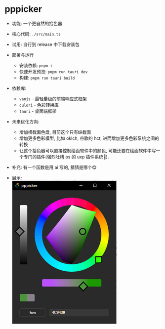 # pppicker
 
- 功能: 一个更自然的拾色器

- 核心代码: `./src/main.ts`

- 试用: 自行到 release 中下载安装包

- 部署与运行
  - 安装依赖: `pnpm i`
  - 快速开发预览: `pnpm run tauri dev`
  - 构建: `pnpm run tauri build`
  
- 依赖库:
  - `vanjs` - 最轻量级的前端响应式框架
  - `culori` - 色彩转换库
  - `tauri` - 桌面端框架


- 未来优化方向:
  - 增加横截面色盘, 目前这个只有纵截面
  - 增加更多色彩模型, 比如 oklch, 谷歌的 hct, 进而增加更多色彩系统之间的转换
  - 让这个拾色器可以直接控制绘画软件中的颜色, 可能还要在绘画软件中写一个专门的插件(强烈吐槽 ps 的 uxp 插件系统🤮).

- 补充: 有一个函数是用 ai 写的, 猜猜是哪个😋

- 展示:  
![图片](./pic/1.png)
